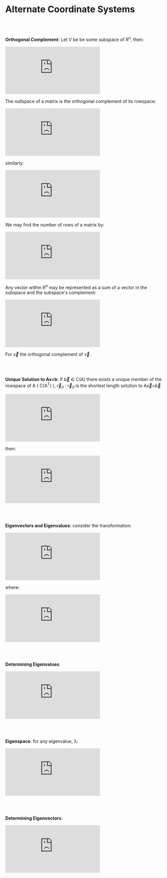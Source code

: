 <h1>Alternate Coordinate Systems</h1>
<br>
<br>

__Orthogonal Complement__: Let V be be some subspace of R<sup>n</sup>, then:

![equation](https://latex.codecogs.com/gif.latex?V%5Cperp%20%3D%5C%7B%20%5Coverrightarrow%7Bx%7D%20%5C%20%5Cepsilon%20%5C%20%5Cmathbb%7BR%7D%5E%7Bn%7D%20%5C%20%7C%20%5C%20%5Coverrightarrow%7Bx%7D%5Ccdot%20%5Coverrightarrow%7Bv%7D%20%3D%200%20%5C%20%5Cforall%20%5C%20%5Coverrightarrow%7Bv%7D%20%5C%20%5Cepsilon%20%5C%20V%20%5C%7D)

The nullspace of a matrix is the orthogonal complement of its rowspace:

![equation](https://latex.codecogs.com/gif.latex?N%28A%29%3D%5Cleft%28%20C%28A%5E%7BT%7D%29%20%5Cright%29%5E%7B%5Cperp%7D)

similarly:

![equation](https://latex.codecogs.com/gif.latex?N%28B%5E%7BT%7D%29%3DC%28B%29%5E%7B%5Cperp%7D)

We may find the number of rows of a matrix by:

![equation](https://latex.codecogs.com/gif.latex?dim%28V%29&plus;dim%28V%5E%7B%5Cperp%7D%29%3Dn)

Any vector within R<sup>n</sup> may be represented as a sum of a vector in the subspace and the subspace's complement:

![equation](https://latex.codecogs.com/gif.latex?%5Coverrightarrow%7Ba%7D%20%3D%20%5Coverrightarrow%7Bv%7D&plus;%5Coverrightarrow%7Bx%7D)

For *x&#8407;* the orthogonal complement of *v&#8407;* .

<br>
<br>

__Unique Solution to Ax=b__: If *b&#8407;* ∈ C(A) there exists a unique member of the rowspace of A ( C(A<sup>T</sup>) ), *r&#8407;<sub>0</sub>* : *r&#8407;<sub>0</sub>* is the shortest length solution to A*x&#8407;*=*b&#8407;*.

![equation](https://latex.codecogs.com/gif.latex?Let%5C%20%5Coverrightarrow%7Br%7D_%7B0%7D%5C%20%5Cepsilon%20%5C%20C%28A%5E%7BT%7D%29)

then:

![equation](https://latex.codecogs.com/gif.latex?A%5Coverrightarrow%7Br%7D_%7B0%7D%20%3D%20%5Coverrightarrow%7Bb%7D)

<br>
<br>

__Eigenvectors and Eigenvalues__: consider the transformation: 

![equation](https://latex.codecogs.com/gif.latex?T%28%5Coverrightarrow%7Bv%7D%29%20%3D%20%5Clambda%5Coverrightarrow%7Bv%7D)

where:

![equation](https://latex.codecogs.com/gif.latex?%5Cbegin%7Balign*%7D%20%5Coverrightarrow%7Bv%7D%20%3D%20eigenvector%20%5C%5C%20%5Clambda%20%3D%20eigenvalue%20%5Cend%7Balign*%7D)

<br>
<br>

__Determining Eigenvalues__: 

![equation](https://latex.codecogs.com/gif.latex?A%28%5Coverrightarrow%7Bv%7D%29%20%3D%20%5Clambda%5Coverrightarrow%7Bv%7D%20%5C%20for%20%5C%20non-zero%20%5C%20%5Coverrightarrow%7Bv%7D%20%5C%20iff.%20%5C%20%5Cdet%28%5Clambda%20I_%7Bn%7D-A%29%3D0)

<br>
<br>

__Eigenspace__: for any eigenvalue, λ:

![equation](https://latex.codecogs.com/gif.latex?E_%7B%5Clambda%7D%20%3D%20N%28%5Clambda%20I_%7Bn%7D-A%29)

<br>
<br>

__Determining Eigenvectors__: 

![equation](https://latex.codecogs.com/gif.latex?%28%5Clambda%20I_%7Bn%7D-A%29%5Coverrightarrow%7Bv%7D%3D%5Coverrightarrow%7B0%7D)
